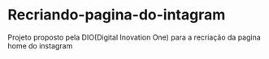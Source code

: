 # Recriando-pagina-do-intagram
Projeto proposto pela DIO(Digital Inovation One) para a recriação da pagina home do instagram
